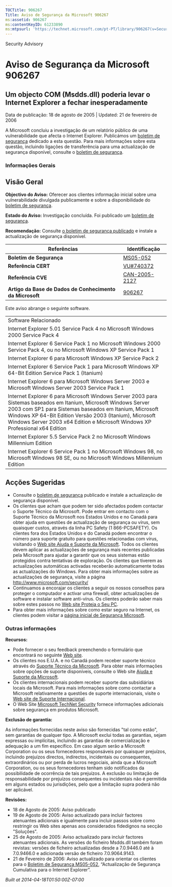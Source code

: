```yaml
---
TOCTitle: 906267
Title: Aviso de Segurança da Microsoft 906267
ms:assetid: 906267
ms:contentKeyID: 61233890
ms:mtpsurl: 'https://technet.microsoft.com/pt-PT/library/906267(v=Security.10)'
---
```


Security Advisory

Aviso de Segurança da Microsoft 906267
======================================

Um objecto COM (Msdds.dll) poderia levar o Internet Explorer a fechar inesperadamente
-------------------------------------------------------------------------------------

Data de publicação: 18 de agosto de 2005 | Updated: 21 de fevereiro de 2006

A Microsoft concluiu a investigação de um relatório público de uma vulnerabilidade que afecta o Internet Explorer. Publicámos um [boletim de segurança](http://go.microsoft.com/fwlink/?linkid=50690) dedicado a esta questão. Para mais informações sobre esta questão, incluindo ligações de transferência para uma actualização de segurança disponível, consulte o [boletim de segurança](http://go.microsoft.com/fwlink/?linkid=50690).

### Informações Gerais

Visão Geral
-----------

<span></span>
**Objectivo do Aviso:** Oferecer aos clientes informação inicial sobre uma vulnerabilidade divulgada publicamente e sobre a disponibilidade do [boletim de segurança](http://go.microsoft.com/fwlink/?linkid=50690).

**Estado do Aviso:** Investigação concluída. Foi publicado um [boletim de segurança](http://go.microsoft.com/fwlink/?linkid=50690).

**Recomendação:** Consulte [o boletim de segurança publicado](http://go.microsoft.com/fwlink/?linkid=50690) e instale a actualização de segurança disponível.

| Referências                                              | Identificação                                                                    |
|----------------------------------------------------------|----------------------------------------------------------------------------------|
| **Boletim de Segurança**                                 | [MS05-052](http://go.microsoft.com/fwlink/?linkid=50690)                         |
| **Referência CERT**                                      | [VU\#740372](http://www.kb.cert.org/vuls/id/740372)                              |
| **Referência CVE**                                       | [CAN-2005-2127](http://www.cve.mitre.org/cgi-bin/cvename.cgi?name=can-2005-2127) |
| **Artigo da Base de Dados de Conhecimento da Microsoft** | [906267](http://support.microsoft.com/kb/906267)                                 |

Este aviso abrange o seguinte software.

|                                                                                                                                                                                                                                                                                                                         |
|-------------------------------------------------------------------------------------------------------------------------------------------------------------------------------------------------------------------------------------------------------------------------------------------------------------------------|
| Software Relacionado                                                                                                                                                                                                                                                                                                    |
| Internet Explorer 5.01 Service Pack 4 no Microsoft Windows 2000 Service Pack 4                                                                                                                                                                                                                                          |
| Internet Explorer 6 Service Pack 1 no Microsoft Windows 2000 Service Pack 4, ou no Microsoft Windows XP Service Pack 1                                                                                                                                                                                                  |
| Internet Explorer 6 para Microsoft Windows XP Service Pack 2                                                                                                                                                                                                                                                            |
| Internet Explorer 6 Service Pack 1 para Microsoft Windows XP 64-Bit Edition Service Pack 1 (Itanium)                                                                                                                                                                                                                    |
| Internet Explorer 6 para Microsoft Windows Server 2003 e Microsoft Windows Server 2003 Service Pack 1                                                                                                                                                                                                                   |
| Internet Explorer 6 para Microsoft Windows Server 2003 para Sistemas baseados em Itanium, Microsoft Windows Server 2003 com SP1 para Sistemas baseados em Itanium, Microsoft Windows XP 64-Bit Edition Versão 2003 (Itanium), Microsoft Windows Server 2003 x64 Edition e Microsoft Windows XP Professional x64 Edition |
| Internet Explorer 5.5 Service Pack 2 no Microsoft Windows Millennium Edition                                                                                                                                                                                                                                            |
| Internet Explorer 6 Service Pack 1 no Microsoft Windows 98, no Microsoft Windows 98 SE, ou no Microsoft Windows Millennium Edition                                                                                                                                                                                      |

Acções Sugeridas
----------------

<span></span>
-   Consulte o [boletim de segurança](http://go.microsoft.com/fwlink/?linkid=50690) publicado e instale a actualização de segurança disponível.
-   Os clientes que acham que podem ter sido afectados podem contactar o Suporte Técnico da Microsoft. Pode entrar em contacto com o Suporte Técnico da Microsoft nos Estados Unidos e no Canadá para obter ajuda em questões de actualização de segurança ou vírus, sem quaisquer custos, através da linha PC Safety (1 866-PCSAFETY). Os clientes fora dos Estados Unidos e do Canadá podem encontrar o número para suporte gratuito para questões relacionadas com vírus, visitando o [Web site Ajuda e Suporte da Microsoft](http://support.microsoft.com/security/).
    Todos os clientes devem aplicar as actualizações de segurança mais recentes publicadas pela Microsoft para ajudar a garantir que os seus sistemas estão protegidos contra tentativas de exploração. Os clientes que tiverem as actualizações automáticas activadas receberão automaticamente todas as actualizações do Windows. Para obter mais informações sobre as actualizações de segurança, visite a página <http://www.microsoft.com/security/>
-   Continuamos a encorajar os clientes a seguir os nossos conselhos para proteger o computador e activar uma firewall, obter actualizações de software e instalar software anti-vírus. Os clientes poderão saber mais sobre estes passos no [Web site Proteja o Seu PC](http://www.microsoft.com/protect).
-   Para obter mais informações sobre como estar seguro na Internet, os clientes podem visitar a [página inicial de Segurança Microsoft](http://www.microsoft.com/security).

### Outras informações

**Recursos:**

-   Pode fornecer o seu feedback preenchendo o formulário que encontrará no seguinte [Web site](https://support.microsoft.com/common/survey.aspx?scid=sw;en;1257&amp;showpage=1&amp;ws=technet&amp;sd=tech).
-   Os clientes nos E.U.A. e no Canadá podem receber suporte técnico através do [Suporte Técnico da Microsoft](http://go.microsoft.com/fwlink/?linkid=21131). Para obter mais informações sobre opções de suporte disponíveis, consulte o Web site [Ajuda e Suporte da Microsoft](http://support.microsoft.com/).
-   Os clientes internacionais podem receber suporte das subsidiárias locais da Microsoft. Para mais informações sobre como contactar a Microsoft relativamente a questões de suporte internacionais, visite o [Web site de Suporte Internacional](http://go.microsoft.com/fwlink/?linkid=21155).
-   O Web Site [Microsoft TechNet Security](http://go.microsoft.com/fwlink/?linkid=21132) fornece informações adicionais sobre segurança em produtos Microsoft.

**Exclusão de garantia:**

As informações fornecidas neste aviso são fornecidas "tal como estão", sem garantias de qualquer tipo. A Microsoft exclui todas as garantias, sejam expressas ou implícitas, incluindo as garantias de comercialização e adequação a um fim específico. Em caso algum serão a Microsoft Corporation ou os seus fornecedores responsáveis por quaisquer prejuízos, incluindo prejuízos directos, indirectos, incidentais ou consequentes, extraordinários ou por perda de lucros negociais, ainda que a Microsoft Corporation, ou os seus fornecedores tenham sido notificados da possibilidade de ocorrência de tais prejuízos. A exclusão ou limitação de responsabilidade por prejuízos consequentes ou incidentais não é permitida em alguns estados ou jurisdições, pelo que a limitação supra poderá não ser aplicável.

**Revisões:**

-   18 de Agosto de 2005: Aviso publicado
-   19 de Agosto de 2005: Aviso actualizado para incluir factores atenuantes adicionais e igualmente para incluir passos sobre como restringir os Web sites apenas aos considerados fidedignos na secção "Soluções".
-   25 de Agosto de 2005: Aviso actualizado para incluir factores atenuantes adicionais. As versões do ficheiro Msdds.dll também foram revistas: versões de ficheiro actualizadas desde a 7.0.9446.0 até à 7.0.9466.0 e adicionada versão de ficheiro 7.0.9064.9143.
-   21 de Fevereiro de 2006: Aviso actualizado para orientar os clientes para o [Boletim de Segurança MS05-052](http://go.microsoft.com/fwlink/?linkid=50690), “Actualização de Segurança Cumulativa para o Internet Explorer”.

*Built at 2014-04-18T01:50:00Z-07:00*
